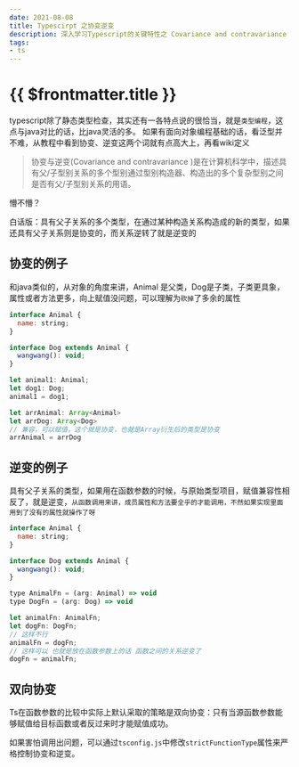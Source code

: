 ```yaml
---
date: 2021-08-08
title: Typescirpt 之协变逆变
description: 深入学习Typescript的关键特性之 Covariance and contravariance
tags:
- ts
---
```

# {{ $frontmatter.title }}
typescript除了静态类型检查，其实还有一各特点说的很恰当，就是`类型编程`，这点与java对比的话，比java灵活的多。
如果有面向对象编程基础的话，看泛型并不难，从教程中看到协变、逆变这两个词就有点高大上，再看wiki定义
> 协变与逆变(Covariance and contravariance )是在计算机科学中，描述具有父/子型别关系的多个型别通过型别构造器、构造出的多个复杂型别之间是否有父/子型别关系的用语。

懵不懵？

白话版：具有父子关系的多个类型，在通过某种构造关系构造成的新的类型，如果还具有父子关系则是协变的，而关系逆转了就是逆变的

## 协变的例子  
和java类似的，从对象的角度来讲，Animal 是父类，Dog是子类，子类更具象，属性或者方法更多，向上赋值没问题，可以理解为`砍掉`了多余的属性
```js
interface Animal {
  name: string;
}

interface Dog extends Animal {
  wangwang(): void;
}

let animal1: Animal;
let dog1: Dog;
animal1 = dog1;

let arrAnimal: Array<Animal>
let arrDog: Array<Dog>
// 兼容，可以赋值，这个就是协变，也就是Array衍生后的类型是协变
arrAnimal = arrDog
```

## 逆变的例子  
具有父子关系的类型，如果用在函数参数的时候，与原始类型项目，赋值兼容性相反了，就是逆变，`从函数调用来讲，成员属性和方法要全乎的才能调用，不然如果实现里面用到了没有的属性就操作了呀`
```js
interface Animal {
  name: string;
}

interface Dog extends Animal {
  wangwang(): void;
}

type AnimalFn = (arg: Animal) => void
type DogFn = (arg: Dog) => void

let animalFn: AnimalFn;
let dogFn: DogFn;
// 这样不行
animalFn = dogFn;
// 这样可以 也就是放在函数参数上的话 函数之间的关系逆变了
dogFn = animalFn;
```

## 双向协变

Ts在函数参数的比较中实际上默认采取的策略是双向协变：只有当源函数参数能够赋值给目标函数或者反过来时才能赋值成功。

如果害怕调用出问题，可以通过`tsconfig.js`中修改`strictFunctionType`属性来严格控制协变和逆变。
